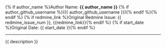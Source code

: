 {% if author_name %}Author Name: **{{ author_name }}** {% if author_github_username %}({{ author_github_username }}){% endif %}{% endif %}
{% if redmine_link %}Original Redmine Issue: {{ redmine_issue_num }}, {{redmine_link}}{% endif %}
{% if start_date %}Original Date: {{ start_date }}{% endif %}

---

{{ description }}



